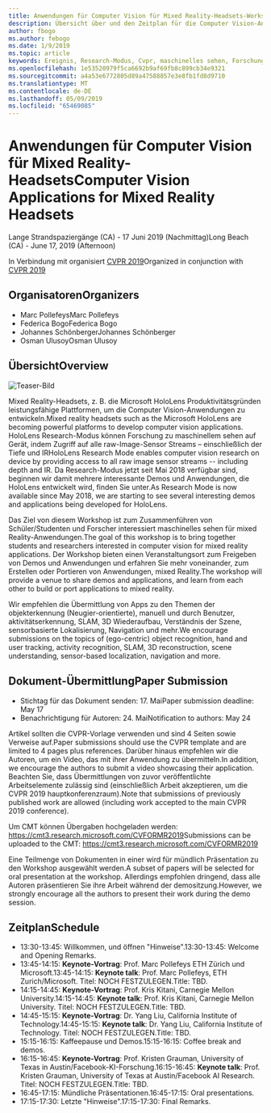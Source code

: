 ```yaml
---
title: Anwendungen für Computer Vision für Mixed Reality-Headsets-Workshop an CVPR 2019
description: Übersicht über und den Zeitplan für die Computer Vision-Anwendungen für Mixed Reality-Headsets Workshop, bei der Konferenz CVPR Juni 2019 übermittelt werden soll.
author: fbogo
ms.author: febogo
ms.date: 1/9/2019
ms.topic: article
keywords: Ereignis, Research-Modus, Cvpr, maschinelles sehen, Forschung, HoloLens
ms.openlocfilehash: 1e53520979f5ca6692b9af69fb8c899cb34e9321
ms.sourcegitcommit: a4a53e6772805d89a47588857e3e8fb1fd8d9710
ms.translationtype: MT
ms.contentlocale: de-DE
ms.lasthandoff: 05/09/2019
ms.locfileid: "65469085"
---
```

# <a name="computer-vision-applications-for-mixed-reality-headsets"></a><span data-ttu-id="d7ea6-104">Anwendungen für Computer Vision für Mixed Reality-Headsets</span><span class="sxs-lookup"><span data-stu-id="d7ea6-104">Computer Vision Applications for Mixed Reality Headsets</span></span>
<span data-ttu-id="d7ea6-105">Lange Strandspaziergänge (CA) - 17 Juni 2019 (Nachmittag)</span><span class="sxs-lookup"><span data-stu-id="d7ea6-105">Long Beach (CA) - June 17, 2019 (Afternoon)</span></span>

<span data-ttu-id="d7ea6-106">In Verbindung mit organisiert [CVPR 2019](http://cvpr2019.thecvf.com/)</span><span class="sxs-lookup"><span data-stu-id="d7ea6-106">Organized in conjunction with [CVPR 2019](http://cvpr2019.thecvf.com/)</span></span>

## <a name="organizers"></a><span data-ttu-id="d7ea6-107">Organisatoren</span><span class="sxs-lookup"><span data-stu-id="d7ea6-107">Organizers</span></span>
* <span data-ttu-id="d7ea6-108">Marc Pollefeys</span><span class="sxs-lookup"><span data-stu-id="d7ea6-108">Marc Pollefeys</span></span>
* <span data-ttu-id="d7ea6-109">Federica Bogo</span><span class="sxs-lookup"><span data-stu-id="d7ea6-109">Federica Bogo</span></span>
* <span data-ttu-id="d7ea6-110">Johannes Schönberger</span><span class="sxs-lookup"><span data-stu-id="d7ea6-110">Johannes Schönberger</span></span>
* <span data-ttu-id="d7ea6-111">Osman Ulusoy</span><span class="sxs-lookup"><span data-stu-id="d7ea6-111">Osman Ulusoy</span></span>

## <a name="overview"></a><span data-ttu-id="d7ea6-112">Übersicht</span><span class="sxs-lookup"><span data-stu-id="d7ea6-112">Overview</span></span>

![Teaser-Bild](images/cvpr2019_teaser.jpg)

<span data-ttu-id="d7ea6-114">Mixed Reality-Headsets, z. B. die Microsoft HoloLens Produktivitätsgründen leistungsfähige Plattformen, um die Computer Vision-Anwendungen zu entwickeln.</span><span class="sxs-lookup"><span data-stu-id="d7ea6-114">Mixed reality headsets such as the Microsoft HoloLens are becoming powerful platforms to develop computer vision applications.</span></span> <span data-ttu-id="d7ea6-115">HoloLens Research-Modus können Forschung zu maschinellem sehen auf Gerät, indem Zugriff auf alle raw-Image-Sensor Streams – einschließlich der Tiefe und IR</span><span class="sxs-lookup"><span data-stu-id="d7ea6-115">HoloLens Research Mode enables computer vision research on device by providing access to all raw image sensor streams -- including depth and IR.</span></span> <span data-ttu-id="d7ea6-116">Da Research-Modus jetzt seit Mai 2018 verfügbar sind, beginnen wir damit mehrere interessante Demos und Anwendungen, die HoloLens entwickelt wird, finden Sie unter.</span><span class="sxs-lookup"><span data-stu-id="d7ea6-116">As Research Mode is now available since May 2018, we are starting to see several interesting demos and applications being developed for HoloLens.</span></span> 

<span data-ttu-id="d7ea6-117">Das Ziel von diesem Workshop ist zum Zusammenführen von Schüler/Studenten und Forscher interessiert maschinelles sehen für mixed Reality-Anwendungen.</span><span class="sxs-lookup"><span data-stu-id="d7ea6-117">The goal of this workshop is to bring together students and researchers interested in computer vision for mixed reality applications.</span></span> <span data-ttu-id="d7ea6-118">Der Workshop bieten einen Veranstaltungsort zum Freigeben von Demos und Anwendungen und erfahren Sie mehr voneinander, zum Erstellen oder Portieren von Anwendungen, mixed Reality.</span><span class="sxs-lookup"><span data-stu-id="d7ea6-118">The workshop will provide a venue to share demos and applications, and learn from each other to build or port applications to mixed reality.</span></span> 

<span data-ttu-id="d7ea6-119">Wir empfehlen die Übermittlung von Apps zu den Themen der objekterkennung (Neugier-orientierte), manuell und durch Benutzer, aktivitätserkennung, SLAM, 3D Wiederaufbau, Verständnis der Szene, sensorbasierte Lokalisierung, Navigation und mehr.</span><span class="sxs-lookup"><span data-stu-id="d7ea6-119">We encourage submissions on the topics of (ego-centric) object recognition, hand and user tracking, activity recognition, SLAM, 3D reconstruction, scene understanding, sensor-based localization, navigation and more.</span></span>

## <a name="paper-submission"></a><span data-ttu-id="d7ea6-120">Dokument-Übermittlung</span><span class="sxs-lookup"><span data-stu-id="d7ea6-120">Paper Submission</span></span>
* <span data-ttu-id="d7ea6-121">Stichtag für das Dokument senden: 17. Mai</span><span class="sxs-lookup"><span data-stu-id="d7ea6-121">Paper submission deadline: May 17</span></span>
* <span data-ttu-id="d7ea6-122">Benachrichtigung für Autoren: 24. Mai</span><span class="sxs-lookup"><span data-stu-id="d7ea6-122">Notification to authors: May 24</span></span>

<span data-ttu-id="d7ea6-123">Artikel sollten die CVPR-Vorlage verwenden und sind 4 Seiten sowie Verweise auf.</span><span class="sxs-lookup"><span data-stu-id="d7ea6-123">Paper submissions should use the CVPR template and are limited to 4 pages plus references.</span></span> <span data-ttu-id="d7ea6-124">Darüber hinaus empfehlen wir die Autoren, um ein Video, das mit ihrer Anwendung zu übermitteln.</span><span class="sxs-lookup"><span data-stu-id="d7ea6-124">In addition, we encourage the authors to submit a video showcasing their application.</span></span>
<span data-ttu-id="d7ea6-125">Beachten Sie, dass Übermittlungen von zuvor veröffentlichte Arbeitselemente zulässig sind (einschließlich Arbeit akzeptieren, um die CVPR 2019 hauptkonferenzraum).</span><span class="sxs-lookup"><span data-stu-id="d7ea6-125">Note that submissions of previously published work are allowed (including work accepted to the main CVPR 2019 conference).</span></span> 

<span data-ttu-id="d7ea6-126">Um CMT können Übergaben hochgeladen werden: https://cmt3.research.microsoft.com/CVFORMR2019</span><span class="sxs-lookup"><span data-stu-id="d7ea6-126">Submissions can be uploaded to the CMT: https://cmt3.research.microsoft.com/CVFORMR2019</span></span>

<span data-ttu-id="d7ea6-127">Eine Teilmenge von Dokumenten in einer wird für mündlich Präsentation zu den Workshop ausgewählt werden.</span><span class="sxs-lookup"><span data-stu-id="d7ea6-127">A subset of papers will be selected for oral presentation at the workshop.</span></span> <span data-ttu-id="d7ea6-128">Allerdings empfohlen dringend, dass alle Autoren präsentieren Sie ihre Arbeit während der demositzung.</span><span class="sxs-lookup"><span data-stu-id="d7ea6-128">However, we strongly encourage all the authors to present their work during the demo session.</span></span>


## <a name="schedule"></a><span data-ttu-id="d7ea6-129">Zeitplan</span><span class="sxs-lookup"><span data-stu-id="d7ea6-129">Schedule</span></span>
* <span data-ttu-id="d7ea6-130">13:30-13:45: Willkommen, und öffnen "Hinweise".</span><span class="sxs-lookup"><span data-stu-id="d7ea6-130">13:30-13:45: Welcome and Opening Remarks.</span></span>
* <span data-ttu-id="d7ea6-131">13:45-14:15: **Keynote-Vortrag**: Prof. Marc Pollefeys ETH Zürich und Microsoft.</span><span class="sxs-lookup"><span data-stu-id="d7ea6-131">13:45-14:15: **Keynote talk**: Prof. Marc Pollefeys, ETH Zurich/Microsoft.</span></span> <span data-ttu-id="d7ea6-132">Titel: NOCH FESTZULEGEN.</span><span class="sxs-lookup"><span data-stu-id="d7ea6-132">Title: TBD.</span></span>
* <span data-ttu-id="d7ea6-133">14:15-14:45: **Keynote-Vortrag**: Prof. Kris Kitani, Carnegie Mellon University.</span><span class="sxs-lookup"><span data-stu-id="d7ea6-133">14:15-14:45: **Keynote talk**: Prof. Kris Kitani, Carnegie Mellon University.</span></span> <span data-ttu-id="d7ea6-134">Titel: NOCH FESTZULEGEN.</span><span class="sxs-lookup"><span data-stu-id="d7ea6-134">Title: TBD.</span></span>
* <span data-ttu-id="d7ea6-135">14:45-15:15: **Keynote-Vortrag**: Dr. Yang Liu, California Institute of Technology.</span><span class="sxs-lookup"><span data-stu-id="d7ea6-135">14:45-15:15: **Keynote talk**: Dr. Yang Liu, California Institute of Technology.</span></span> <span data-ttu-id="d7ea6-136">Titel: NOCH FESTZULEGEN.</span><span class="sxs-lookup"><span data-stu-id="d7ea6-136">Title: TBD.</span></span>
* <span data-ttu-id="d7ea6-137">15:15-16:15: Kaffeepause und Demos.</span><span class="sxs-lookup"><span data-stu-id="d7ea6-137">15:15-16:15: Coffee break and demos.</span></span>
* <span data-ttu-id="d7ea6-138">16:15-16:45: **Keynote-Vortrag**: Prof. Kristen Grauman, University of Texas in Austin/Facebook-KI-Forschung.</span><span class="sxs-lookup"><span data-stu-id="d7ea6-138">16:15-16:45: **Keynote talk**: Prof. Kristen Grauman, University of Texas at Austin/Facebook AI Research.</span></span> <span data-ttu-id="d7ea6-139">Titel: NOCH FESTZULEGEN.</span><span class="sxs-lookup"><span data-stu-id="d7ea6-139">Title: TBD.</span></span>
* <span data-ttu-id="d7ea6-140">16:45-17:15: Mündliche Präsentationen.</span><span class="sxs-lookup"><span data-stu-id="d7ea6-140">16:45-17:15: Oral presentations.</span></span>
* <span data-ttu-id="d7ea6-141">17:15-17:30: Letzte "Hinweise".</span><span class="sxs-lookup"><span data-stu-id="d7ea6-141">17:15-17:30: Final Remarks.</span></span>
